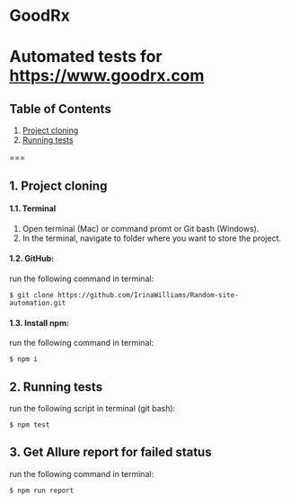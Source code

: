 # GoodRx
# Automated tests for https://www.goodrx.com 
## Table of Contents
1. [Project cloning](#clone)
2. [Running tests](#tests)

===

<a name="clone"></a>
## 1. Project cloning
#### 1.1. Terminal
1. Open terminal (Mac) or command promt or Git bash (Windows).
2. In the terminal, navigate to folder where you want to store the project.
#### 1.2. GitHub:
run the following command in terminal: 
````
$ git clone https://github.com/IrinaWilliams/Random-site-automation.git
````
#### 1.3. Install npm:
run the following command in terminal: 
````
$ npm i
````

<a name="tests"></a>
## 2. Running tests

run the following script in terminal (git bash): 
````
$ npm test
````
## 3. Get Allure report for failed status
run the following command in terminal:
````
$ npm run report
````
